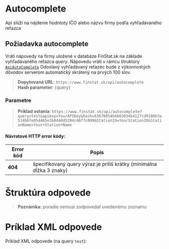 # Autocomplete
Api slúži na nájdenie hodntoty IČO alebo názvu firmy podľa vyhľadávaného reťazca

## Požiadavka autocomplete
Vráti nápovedy na firmy uložené v databáze FinStat.sk na základe vyhľadávaného reťazca *query*.
Nápovedu vráti v rámcu štruktúry [`ApiAutoComplete`](#ApiAutoComplete)
Odoslaný vyhľadávaný reťazec bude z výkonnostých dôvodov serverom automatický skrátený na prvých 100 slov.

> **Dopytovaná URL**: ```https://www.finstat.sk/api/autocomplete```<br />
> **Hash parameter**: {query}

### Parametre
[](../../../common/parameters/autocomplete-sk.md ':include')

[](../../../common/parameters/parameters-sk.md ':include')

> **Príklad volania:** ```https://www.finstat.sk/api/autocomplete?query=test&apikey=YourAPIKey&hash=63678854b4b02034b4127cd9188b3a514b67e054465e3b8d4dd5284c46f7c099&StationId=YourStationID&StationName=Your+Station+Name```

#### Návratové HTTP error kódy:
| Error kód | Popis |
| ----------- | ----------- |
| **404**| špecifikovaný query výraz je príliš krátky (minimálna dĺžka 3 znaky) |

[](../../../common/http/errorcodes-sk.md ':include')

# Štruktúra odpovede

[](../../../common/responses/autocomplete-sk.md ':include')

> **Poznámka:** poradie nemusí zodpovedať uvedenému zoznamu

# Príklad XML odpovede
Príklad XML odpovede (na query `test`):

[](../../../common/examples/autocomplete.md ':include')
